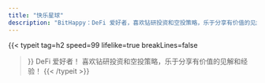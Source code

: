 ```yaml
---
title: "快乐星球"
description: "BitHappy：DeFi 爱好者，喜欢钻研投资和空投策略，乐于分享有价值的见解和经验！"
---
```

{{< typeit
  tag=h2
  speed=99
  lifelike=true
  breakLines=false
>}}
DeFi 爱好者！
喜欢钻研投资和空投策略，乐于分享有价值的见解和经验！
{{< /typeit >}}

<!-- <div class="flex px-4 py-2 mb-8 text-base rounded-md bg-primary-100 dark:bg-primary-900">
  <span class="flex items-center ltr:pr-3 rtl:pl-3 text-primary-400">
    {{< icon "triangle-exclamation" >}}
  </span>
  <span class="flex items-center justify-between grow dark:text-neutral-300">
    <span class="prose dark:prose-invert"> 这是 <code id="layout">background</code> 的样式示例。</span>
    <button
      id="switch-layout-button"
      class="px-4 !text-neutral !no-underline rounded-md bg-primary-600 hover:!bg-primary-500 dark:bg-primary-800 dark:hover:!bg-primary-700"
    >
      切换 layout &orarr;
    </button>
  </span>
</div> -->